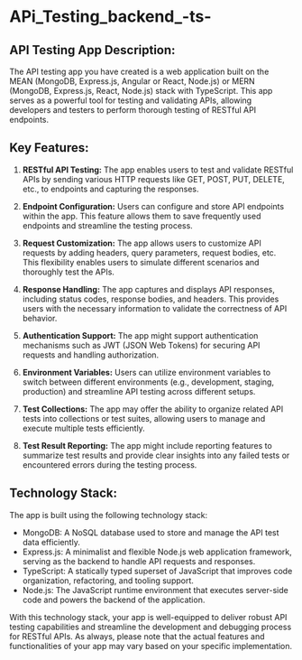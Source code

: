 # APi_Testing_backend_-ts-


## API Testing App Description:

The API testing app you have created is a web application built on the MEAN (MongoDB, Express.js, Angular or React, Node.js) or MERN (MongoDB, Express.js, React, Node.js) stack with TypeScript. This app serves as a powerful tool for testing and validating APIs, allowing developers and testers to perform thorough testing of RESTful API endpoints.

## Key Features:

1. **RESTful API Testing:** The app enables users to test and validate RESTful APIs by sending various HTTP requests like GET, POST, PUT, DELETE, etc., to endpoints and capturing the responses.

2. **Endpoint Configuration:** Users can configure and store API endpoints within the app. This feature allows them to save frequently used endpoints and streamline the testing process.

3. **Request Customization:** The app allows users to customize API requests by adding headers, query parameters, request bodies, etc. This flexibility enables users to simulate different scenarios and thoroughly test the APIs.

4. **Response Handling:** The app captures and displays API responses, including status codes, response bodies, and headers. This provides users with the necessary information to validate the correctness of API behavior.

5. **Authentication Support:** The app might support authentication mechanisms such as JWT (JSON Web Tokens) for securing API requests and handling authorization.

6. **Environment Variables:** Users can utilize environment variables to switch between different environments (e.g., development, staging, production) and streamline API testing across different setups.

7. **Test Collections:** The app may offer the ability to organize related API tests into collections or test suites, allowing users to manage and execute multiple tests efficiently.

8. **Test Result Reporting:** The app might include reporting features to summarize test results and provide clear insights into any failed tests or encountered errors during the testing process.

## Technology Stack:

The app is built using the following technology stack:

- MongoDB: A NoSQL database used to store and manage the API test data efficiently.
- Express.js: A minimalist and flexible Node.js web application framework, serving as the backend to handle API requests and responses.
- TypeScript: A statically typed superset of JavaScript that improves code organization, refactoring, and tooling support.
- Node.js: The JavaScript runtime environment that executes server-side code and powers the backend of the application.

With this technology stack, your app is well-equipped to deliver robust API testing capabilities and streamline the development and debugging process for RESTful APIs. As always, please note that the actual features and functionalities of your app may vary based on your specific implementation.